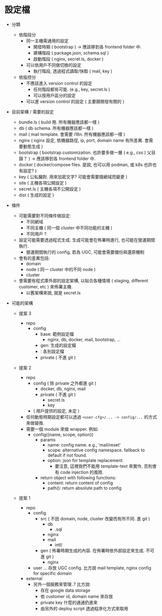# 設定檔

 - 分類
   - 依階段分
     - 同一主機需通用的設定
       - 開發時期 ( bootstrap ) -> 應該移到各 frontend folder 中.
       - 建構階段 ( package.json, schema.sql )
       - 啟動階段 ( nginx, secret.ls, docker )
     - 可以依用戶不同做切換的設定
       - 執行階段, 透過程式讀取/快取 ( mail, key )
   - 依版控分
     - 不應該進入 version control 的設定
       - 任何階段都有可能. (e.g., key, secret.ls )
       - 可以按用戶區分的設定
     - 可以進 version control 的設定 ( 主要跟開發有關的 )


 - 目前架構 / 需要的設定
   - bundle.ls ( build 用. 所有機器應該都一樣 )
   - db        ( db schema. 所有機器應該都一樣 )
   - mail      ( mail template. 會需要 i18n. 所有機器應該都一樣 )
   - nginx     ( nginx 設定, 依機器路徑, ip, port, domain name 有所差異. 會需要動態生成 )
   - bootstrap ( bootstrap customization. 也許要多做一層 ( e.g., css ) 父目錄？ ) -> 應該移到各 frontend folder 中.
   - docker    ( docker/compose files. 是說, 也可以用 podman, 或 k8s 也許也有設定? )
   - key       ( 公私鑰對. 用來加密文字? 可能會需要隨網域而變更 )
   - site      ( 主機各項公開設定   )
   - secret.ls ( 主機各項不公開設定 )
   - dist      ( 生成的設定 )
 - 條件
   - 可能需要對不同條件做設定:
     - 不同網域
     - 不同主機 ( 同一個 cluster 中不同功能的主機 )
     - 不同用戶 ?
   - 設定可能需要透過程式生成. 生成可能會在佈署時進行, 也可能在營運期間執行.
     - 營運期間執行的 config, 若為 UGC, 可能會需要備份與還原機制
   - 會有的差異包括:
     - domain
     - node ( 同一 cluster 中的不同 node )
     - cluster
   - 會需要有程式庫外部的設定架構, 以貼合各種情境 ( staging, different customer, etc ) 來佈署主機.
     - 以舊架構來說, 就是 secret.ls
 - 可能的架構
   - 提案 3
     - repo
       - config
         - base: 範例設定檔
           - nginx, db, docker, mail, bootstrap, ...
         - gen: 生成的設定檔
         - <name>: 各別設定檔
         - private ( 不進 git )
   - 提案 2
     - repo
       - config ( 除 private 之外都進 git )
         - docker, db, nginx, mail
         - private ( 不進 git )
           - secret.ls
           - key
       - <user-cfg> ( 用戶提供的設定, 未定 )
     - 任何動態時期設定都可以透過 `<user-cfg>/... -> config/...` 的方式來做替換.
     - 需要一個 module 來做 wrapper. 例如:
       - config({name, scope, option})
         - params
           - name: config name. e.g., 'mail/reset'
           - scope: alternative config namespace. fallback to default if not found.
           - option: json for template replacement.
             - 要注意, 這裡我們不能用 template-text 來實作, 否則會有 code injection 的風險.
         - return object with following functions:
           - content: return content of config
           - path(): return absolute path to config

   - 提案 1
     - repo
       - config
         - src ( 不因 domain, node, cluster 改變而有所不同. 進 git )
           - db
             - <purpose>.sql
           - nginx
           - mail
             - intl/<locale>
         - gen ( 佈署時期生成的內容. 在佈署時依外部設定來生成. 不可進 git )
           - nginx
       - user ... 存放 UGC config. 比方說 mail template, nginx config for specific domain
     - external
       - 另外一個服務來管理..? 比方說:
         - 存在 google data storage
         - 依 customer id, domain name 來存放
         - private key 什麼的通通扔進來
         - 由另外的 deploy script 透過程序化方式來取用
